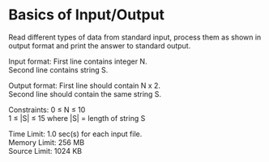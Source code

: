# Basics of Input/Output

Read different types of data from standard input, process them as shown in output format and print the answer to standard output.

Input format:
First line contains integer N.  
Second line contains string S.

Output format:
First line should contain N x 2.  
Second line should contain the same string S.

Constraints:
0 ≤ N ≤ 10  
1 ≤ |S| ≤ 15 where |S| = length of string S

Time Limit: 1.0 sec(s) for each input file.  
Memory Limit: 256 MB  
Source Limit: 1024 KB